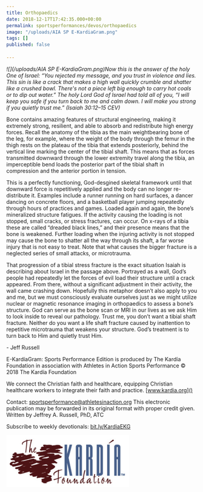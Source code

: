 ```yaml
---
title: Orthopaedics
date: 2018-12-17T17:42:35.000+00:00
permalink: sportsperformances/devos/orthopaedics
image: "/uploads/AIA SP E-KardiaGram.png"
tags: []
published: false

---
```

_![](/uploads/AIA SP E-KardiaGram.png)Now this is the answer of the holy One of Israel: “You rejected my message, and you trust in violence and lies. This sin is like a crack that makes a high wall quickly crumble and shatter like a crushed bowl. There's not a piece left big enough to carry hot coals or to dip out water.” The holy Lord God of Israel had told all of you, “I will keep you safe if you turn back to me and calm down. I will make you strong if you quietly trust me.” (Isaiah 30:12–15 CEV)_

Bone contains amazing features of structural engineering, making it extremely strong, resilient, and able to absorb and redistribute high energy forces. Recall the anatomy of the tibia as the main weightbearing bone of the leg, for example, where the weight of the body through the femur in the thigh rests on the plateau of the tibia that extends posteriorly, behind the vertical line marking the center of the tibial shaft. This means that as forces transmitted downward through the lower extremity travel along the tibia, an imperceptible bend loads the posterior part of the tibial shaft in compression and the anterior portion in tension.

This is a perfectly functioning, God-desgined skeletal framework until that downward force is repetitively applied and the body can no longer re-distribute it. Examples include a runner running on hard surfaces, a dancer dancing on concrete floors, and a basketball player jumping repeatedly through hours of practices and games. Loaded again and again, the bone’s mineralized structure fatigues. If the activity causing the loading is not stopped, small cracks, or stress fractures, can occur. On x-rays of a tibia these are called “dreaded black lines,” and their presence means that the bone is weakened. Further loading when the injuring activity is not stopped may cause the bone to shatter all the way through its shaft, a far worse injury that is not easy to treat. Note that what causes the bigger fracture is a neglected series of small attacks, or microtrauma.

That progression of a tibial stress fracture is the exact situation Isaiah is describing about Israel in the passage above. Portrayed as a wall, God’s people had repeatedly let the forces of evil load their structure until a crack appeared. From there, without a significant adjustment in their activity, the wall came crashing down. Hopefully this metaphor doesn’t also apply to you and me, but we must consciously evaluate ourselves just as we might utilize nuclear or magnetic resonance imaging in orthopaedics to assess a bone’s structure. God can serve as the bone scan or MRI in our lives as we ask Him to look inside to reveal our pathology. Trust me, you don’t want a tibial shaft fracture. Neither do you want a life shaft fracture caused by inattention to repetitive microtrauma that weakens your structure. God’s treatment is to turn back to Him and quietly trust Him.

\- Jeff Russell

E-KardíaGram: Sports Performance Edition is produced by The Kardía Foundation in association with Athletes in Action Sports Performance © 2018 The Kardía Foundation

We connect the Christian faith and healthcare, equipping Christian healthcare workers to integrate their faith and practice. [www.kardia.org]()

Contact: [sportsperformance@athletesinaction.org]() This electronic publication may be forwarded in its original format with proper credit given. Written by Jeffrey A. Russell, PhD, ATC

Subscribe to weekly devotionals: [bit.ly/KardiaEKG]()

![](/uploads/kardia.png)
